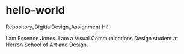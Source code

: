 # hello-world
Repository_DigitialDesign_Assignment
Hi!

I am Essence Jones. I am a Visual Communications Design student at Herron School of Art and Design.
